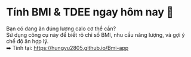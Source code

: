 # Tính BMI & TDEE ngay hôm nay 💪

Bạn có đang ăn đúng lượng calo cơ thể cần?  
Sử dụng công cụ này để biết rõ chỉ số BMI, nhu cầu năng lượng, và gợi ý chế độ ăn hợp lý.  
➡️ Tính tại: https://hungvu2805.github.io/Bmi-app
